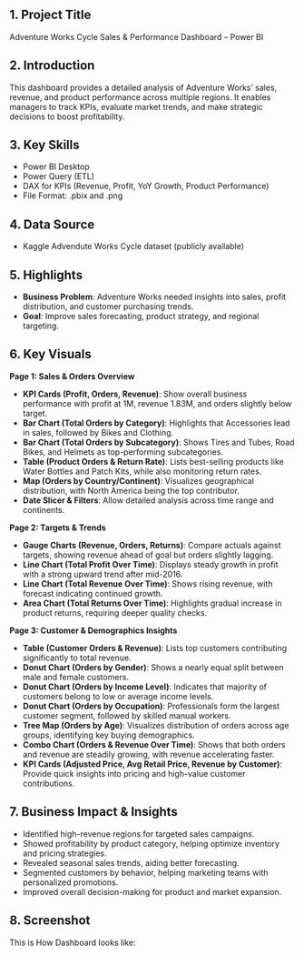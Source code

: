 ## 1. Project Title
Adventure Works Cycle Sales & Performance Dashboard – Power BI

## 2. Introduction
This dashboard provides a detailed analysis of Adventure Works’ sales, revenue, and product performance across multiple regions. It enables managers to track KPIs, evaluate market trends, and make strategic decisions to boost profitability.

## 3. Key Skills 
* Power BI Desktop
* Power Query (ETL)
* DAX for KPIs (Revenue, Profit, YoY Growth, Product Performance)
* File Format: .pbix and .png

## 4. Data Source
* Kaggle Advendute Works Cycle dataset (publicly available)

## 5. Highlights
* **Business Problem**: Adventure Works needed insights into sales, profit distribution, and customer purchasing trends.
* **Goal**: Improve sales forecasting, product strategy, and regional targeting.
  
## 6. Key Visuals
**Page 1: Sales & Orders Overview**
* **KPI Cards (Profit, Orders, Revenue)**: Show overall business performance with profit at 1M, revenue 1.83M, and orders slightly below target.
* **Bar Chart (Total Orders by Category)**: Highlights that Accessories lead in sales, followed by Bikes and Clothing.
* **Bar Chart (Total Orders by Subcategory)**: Shows Tires and Tubes, Road Bikes, and Helmets as top-performing subcategories.
* **Table (Product Orders & Return Rate)**: Lists best-selling products like Water Bottles and Patch Kits, while also monitoring return rates.
* **Map (Orders by Country/Continent)**: Visualizes geographical distribution, with North America being the top contributor.
* **Date Slicer & Filters**: Allow detailed analysis across time range and continents.

**Page 2: Targets & Trends**
* **Gauge Charts (Revenue, Orders, Returns)**: Compare actuals against targets, showing revenue ahead of goal but orders slightly lagging.
* **Line Chart (Total Profit Over Time)**: Displays steady growth in profit with a strong upward trend after mid-2016.
* **Line Chart (Total Revenue Over Time)**: Shows rising revenue, with forecast indicating continued growth.
* **Area Chart (Total Returns Over Time)**: Highlights gradual increase in product returns, requiring deeper quality checks.

**Page 3: Customer & Demographics Insights**
* **Table (Customer Orders & Revenue)**: Lists top customers contributing significantly to total revenue.
* **Donut Chart (Orders by Gender)**: Shows a nearly equal split between male and female customers.
* **Donut Chart (Orders by Income Level)**: Indicates that majority of customers belong to low or average income levels.
* **Donut Chart (Orders by Occupation)**: Professionals form the largest customer segment, followed by skilled manual workers.
* **Tree Map (Orders by Age)**: Visualizes distribution of orders across age groups, identifying key buying demographics.
* **Combo Chart (Orders & Revenue Over Time)**: Shows that both orders and revenue are steadily growing, with revenue accelerating faster.
* **KPI Cards (Adjusted Price, Avg Retail Price, Revenue by Customer)**: Provide quick insights into pricing and high-value customer contributions.
  
## 7. Business Impact & Insights
* Identified high-revenue regions for targeted sales campaigns.
* Showed profitability by product category, helping optimize inventory and pricing strategies.
* Revealed seasonal sales trends, aiding better forecasting.
* Segmented customers by behavior, helping marketing teams with personalized promotions.
* Improved overall decision-making for product and market expansion.
  
## 8. Screenshot
This is How Dashboard looks like: 
